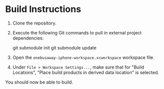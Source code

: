 # Build Instructions

1. Clone the repository.
1. Execute the following Git commands to pull in external project dependencies:

    git submodule init
    git submodule update

1. Open the `onebusaway-iphone-workspace.xcworkspace` workspace file.
1. Under `File > Workspace Settings...`, make sure that for "Build Locations", "Place build products in derived data location" is selected.

You should now be able to build.
